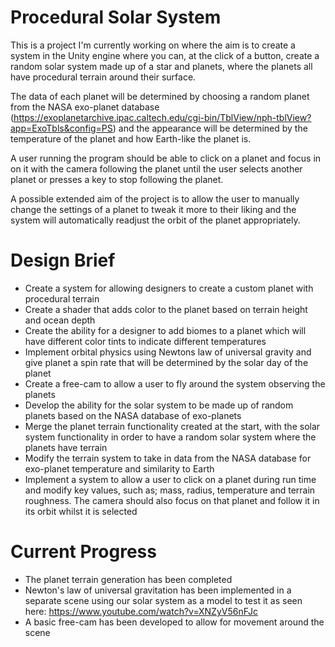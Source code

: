 # Procedural Solar System
This is a project I'm currently working on where the aim is to create a system in the Unity engine where you can, at the click of a button, create a random solar system made up of a star and planets, where the planets all have procedural terrain around their surface. 



The data of each planet will be determined by choosing a random planet from the NASA exo-planet database (https://exoplanetarchive.ipac.caltech.edu/cgi-bin/TblView/nph-tblView?app=ExoTbls&config=PS) and the appearance will be determined by the temperature of the planet and how Earth-like the planet is.



A user running the program should be able to click on a planet and focus in on it with the camera following the planet until the user selects another planet or presses a key to stop following the planet. 



A possible extended aim of the project is to allow the user to manually change the settings of a planet to tweak it more to their liking and the system will automatically readjust the orbit of the planet appropriately.


# Design Brief
- Create a system for allowing designers to create a custom planet with procedural terrain
- Create a shader that adds color to the planet based on terrain height and ocean depth
- Create the ability for a designer to add biomes to a planet which will have different color tints to indicate different temperatures
- Implement orbital physics using Newtons law of universal gravity and give planet a spin rate that will be determined by the solar day of the planet
- Create a free-cam to allow a user to fly around the system observing the planets
- Develop the ability for the solar system to be made up of random planets based on the NASA database of exo-planets
- Merge the planet terrain functionality created at the start, with the solar system functionality in order to have a random solar system where the planets have terrain
- Modify the terrain system to take in data from the NASA database for exo-planet temperature and similarity to Earth
- Implement a system to allow a user to click on a planet during run time and modify key values, such as; mass, radius, temperature and terrain roughness. The camera should also focus on that planet and follow it in its orbit whilst it is selected

# Current Progress
- The planet terrain generation has been completed
- Newton's law of universal gravitation has been implemented in a separate scene using our solar system as a model to test it as seen here:
https://www.youtube.com/watch?v=XNZyV56nFJc
- A basic free-cam has been developed to allow for movement around the scene
